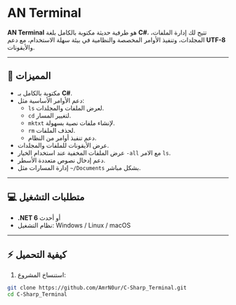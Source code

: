 # AN Terminal

**AN Terminal** هو طرفية حديثة مكتوبة بالكامل بلغة **C#**، تتيح لك إدارة الملفات، المجلدات، وتنفيذ الأوامر المخصصة والنظامية في بيئة سهلة الاستخدام، مع دعم **UTF-8** والأيقونات.

---

## 🚀 المميزات

- مكتوبة بالكامل بـ **C#**.
- دعم الأوامر الأساسية مثل:
  - `ls` لعرض الملفات والمجلدات.
  - `cd` لتغيير المسار.
  - `mktxt` لإنشاء ملفات نصية بسهولة.
  - `rm` لحذف الملفات.
  - دعم تنفيذ أوامر من النظام.
- عرض الأيقونات للملفات والمجلدات.  
- عرض الملفات المخفية عند استخدام الخيار `-all` مع الامر `ls`.  
- دعم إدخال نصوص متعددة الأسطر.  
- إدارة المسارات مثل `~/Documents` بشكل مباشر.  

---

## 💻 متطلبات التشغيل

- **.NET 6** أو أحدث  
- نظام التشغيل: Windows / Linux / macOS  

---

## ⚡ كيفية التحميل

1. استنساخ المشروع:
```bash
git clone https://github.com/AmrN0ur/C-Sharp_Terminal.git
cd C-Sharp_Terminal
